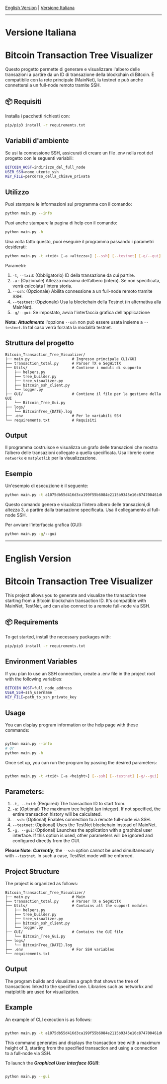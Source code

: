 [English Version](#english-version) | [Versione Italiana](#versione-italiana)

---

# Versione Italiana

# Bitcoin Transaction Tree Visualizer

Questo progetto permette di generare e visualizzare l'albero delle transazioni a partire da un ID di transazione della blockchain di Bitcoin. È compatibile con la rete principale (MainNet), la testnet e può anche connettersi a un full-node remoto tramite SSH.

## 📦 Requisiti

Installa i pacchetti richiesti con:

```bash
pip/pip3 install -r requirements.txt
```

## Variabili d'ambiente
Se usi la connessione SSH, assicurati di creare un file .env nella root del progetto con le seguenti variabili:

```bash
BITCOIN_HOST=indirizzo_del_full_node
USER_SSH=nome_utente_ssh
KEY_FILE=percorso_della_chiave_privata
```

## Utilizzo

Puoi stampare le informazioni sul programma con il comando:
```bash
python main.py --info
```
Puoi anche stampare la pagina di help con il comando:
```bash
python main.py -h
```
Una volta fatto questo, puoi eseguire il programma passando i parametri desiderati:

```bash
python main.py -t <txid> [-a <altezza>] [--ssh] [--testnet] [-g/--gui]
```

Parametri:
1. `-t`, `--txid`: (Obbligatorio) ID della transazione da cui partire.
2. `-a` : (Opzionale) Altezza massima dell’albero (intero). Se non specificata, verrà calcolata l'intera storia.
3. `--ssh`: (Opzionale) Abilita connessione a un full-node remoto tramite SSH.
4. `--testnet`: (Opzionale) Usa la blockchain della Testnet (in alternativa alla MainNet).
5. `-g/--gui`: Se impostato, avvia l'interfaccia grafica dell'applicazione

**Nota:**
***Attualmente*** l'opzione `--ssh` non può essere usata insieme a ``--testnet``. In tal caso verrà forzata la modalità testnet.

## Struttura del progetto

<!-- - **main.py**: punto di ingresso del programma. Gestisce il parsing degli argomenti, la connessione alla rete, la costruzione e visualizzazione dell’albero.
- **transaction_total.py**: definisce le classi TX e SegWitTx per il parsing delle transazioni Bitcoin
- **Utils/**: contiene i moduli di supporto:
    - **helpers.py**: funzioni comuni come get_tx, get_tx_ssh, color_print, ecc..  
    - **tree_builder.py**: costruzione dell’albero delle transazioni 
    - **tree_visualizer.py**: visualizzazione del grafo delle transazioni con NetworkX e MatplotLib.   
    - **bitcoin_ssh_client.py**: gestisce la connessione a un full-node tramite SSH tramite Paramiko
    - **logger.py**: crea e gestisce il file di log
- **GUI/**: Contiene tutti i file relativi alla GUI
- **logs/**: Contiene il file di log -->

```
Bitcoin_Transaction_Tree_Visualizer/
├── main.py                   # Ingresso principale CLI/GUI
├── transaction_total.py      # Parser TX e SegWitTX
├── Utils/                    # Contiene i moduli di supporto
│   ├── helpers.py
│   ├── tree_builder.py
│   ├── tree_visualizer.py
│   ├── bitcoin_ssh_client.py
│   └── logger.py
├── GUI/                      # Contiene il file per la gestione della GUI
│   └── Bitcoin_Tree_Gui.py
├── logs/
│   └── BitcoinTree_{DATE}.log
├── .env                      # Per le variabili SSH
└── requirements.txt          # Requisiti
```

## Output

Il programma costruisce e visualizza un grafo delle transazioni che mostra l’albero delle transazioni collegate a quella specificata. Usa librerie come `networkx` e `matplotlib` per la visualizzazione.

## Esempio

Un'esempio di esecuzione è il seguente: 
```bash
python main.py -t a1075db55d416d3ca199f55b6084e2115b9345e16c874700461d613b3f5f5aaf -a 3 --ssh
```


Questo comando genera e visualizza l’intero albero delle transazioni,di altezza 3, a partire dalla transazione specificata. Usa il collegamento al full-node SSH.

Per avviare l'interfaccia grafica (GUI):
```bash
python main.py -g/--gui
```
---

# English Version
# Bitcoin Transaction Tree Visualizer

This project allows you to generate and visualize the transaction tree starting from a Bitcoin blockchain transaction ID. It's compatible with MainNet, TestNet, and can also connect to a remote full-node via SSH.

## 📦 Requirements

To get started, install the necessary packages with:
```bash
pip/pip3 install -r requirements.txt
```
## Environment Variables

If you plan to use an SSH connection, create a .env file in the project root with the following variables:
```bash
BITCOIN_HOST=full_node_address
USER_SSH=ssh_username
KEY_FILE=path_to_ssh_private_key
```
## Usage

You can display program information or the help page with these commands:
```Bash

python main.py --info
# Or
python main.py -h
```

Once set up, you can run the program by passing the desired parameters:
```Bash

python main.py -t <txid> [-a <height>] [--ssh] [--testnet] [-g/--gui]
```
## Parameters:

1. `-t, --txid`: (Required) The transaction ID to start from.
2. `-a`: (Optional) The maximum tree height (an integer). If not specified, the entire transaction history will be calculated.
3. `--ssh`: (Optional) Enables connection to a remote full-node via SSH.
4. `--testnet`: (Optional) Uses the TestNet blockchain instead of MainNet.
5. `-g, --gui`: (Optional) Launches the application with a graphical user interface. If this option is used, other parameters will be ignored and configured directly from the GUI.

**Please Note**:
***Currently***, the `--ssh` option cannot be used simultaneously with `--testnet`. In such a case, TestNet mode will be enforced.
## Project Structure

The project is organized as follows:

<!-- - **main.py**: The main entry point of the program. It handles argument parsing, network connection, tree building, and visualization.
- **transaction_total.py**: Defines the TX and SegWitTx classes for parsing Bitcoin transactions.
- **Utils/**: Contains supporting modules:
    - **helpers.py**: Common functions like get_tx, get_tx_ssh, color_print, etc.
    - **tree_builder.py**: Handles the building of the transaction tree.
    - **tree_visualizer.py**: Manages the visualization of the transaction graph using NetworkX and Matplotlib.
    - **bitcoin_ssh_client.py**: Manages the connection to a full-node via SSH.
    - **logger.py**: creates and manages the log file
- **GUI/**: Contains all files related to the graphical interface.
- **logs/**: Contains the log file -->

```
Bitcoin_Transaction_Tree_Visualizer/
├── main.py                   # Main 
├── transaction_total.py      # Parser TX e SegWitTX
├── Utils/                    # Contains all the support modules
│   ├── helpers.py
│   ├── tree_builder.py
│   ├── tree_visualizer.py
│   ├── bitcoin_ssh_client.py
│   └── logger.py
├── GUI/                      # Contains the GUI file
│   └── Bitcoin_Tree_Gui.py
├── logs/
│   └── BitcoinTree_{DATE}.log
├── .env                      # For SSH variables
└── requirements.txt         
```

## Output

The program builds and visualizes a graph that shows the tree of transactions linked to the specified one. Libraries such as networkx and matplotlib are used for visualization.
## Example

An example of CLI execution is as follows:
```Bash

python main.py -t a1075db55d416d3ca199f55b6084e2115b9345e16c874700461d613b3f5f5aaf -a 3 --ssh
```
This command generates and displays the transaction tree with a maximum height of 3, starting from the specified transaction and using a connection to a full-node via SSH.

To launch the ***Graphical User Interface (GUI)***:
```Bash

python main.py --gui
```
